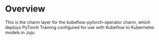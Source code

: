 Overview
========

This is the charm layer for the kubeflow-pytorch-operator charm, which deploys
PyTorch Training configured for use with Kubeflow to Kubernetes models in Juju.
